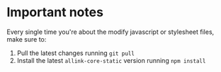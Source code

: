 # Important notes

Every single time you're about the modify javascript or stylesheet files, make sure to:

1. Pull the latest changes running `git pull`
2. Install the latest `allink-core-static` version running `npm install`
